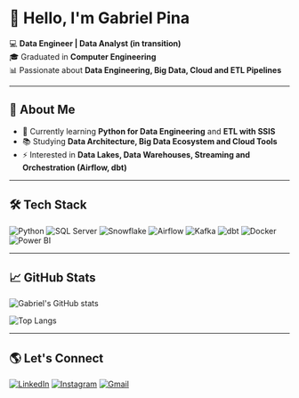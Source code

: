 # 👋 Hello, I'm Gabriel Pina

💻 **Data Engineer | Data Analyst (in transition)**  
🎓 Graduated in **Computer Engineering**  
📊 Passionate about **Data Engineering, Big Data, Cloud and ETL Pipelines**  

---

## 🚀 About Me
- 🔭 Currently learning **Python for Data Engineering** and **ETL with SSIS**  
- 📚 Studying **Data Architecture, Big Data Ecosystem and Cloud Tools**  
- ⚡ Interested in **Data Lakes, Data Warehouses, Streaming and Orchestration (Airflow, dbt)**  

---

## 🛠️ Tech Stack
![Python](https://img.shields.io/badge/-Python-3776AB?logo=python&logoColor=white&style=flat)
![SQL Server](https://img.shields.io/badge/-SQL%20Server-CC2927?logo=microsoftsqlserver&logoColor=white&style=flat)
![Snowflake](https://img.shields.io/badge/-Snowflake-29B5E8?logo=snowflake&logoColor=white&style=flat)
![Airflow](https://img.shields.io/badge/-Airflow-017CEE?logo=apacheairflow&logoColor=white&style=flat)
![Kafka](https://img.shields.io/badge/-Kafka-231F20?logo=apachekafka&logoColor=white&style=flat)
![dbt](https://img.shields.io/badge/-dbt-FF694B?logo=dbt&logoColor=white&style=flat)
![Docker](https://img.shields.io/badge/-Docker-2496ED?logo=docker&logoColor=white&style=flat)
![Power BI](https://img.shields.io/badge/-Power%20BI-F2C811?logo=powerbi&logoColor=black&style=flat)

---

## 📈 GitHub Stats
![Gabriel's GitHub stats](https://github-readme-stats.vercel.app/api?username=GabrielPina&show_icons=true&theme=tokyonight)

![Top Langs](https://github-readme-stats.vercel.app/api/top-langs/?username=GabrielPina&layout=compact&theme=tokyonight)

---

## 🌎 Let's Connect
[![LinkedIn](https://img.shields.io/badge/-LinkedIn-0A66C2?logo=linkedin&logoColor=white&style=for-the-badge)](https://www.linkedin.com/in/gbrmoreira9/)
[![Instagram](https://img.shields.io/badge/-Instagram-E4405F?logo=instagram&logoColor=white&style=for-the-badge)](https://www.instagram.com/gm_pinaa9)
[![Gmail](https://img.shields.io/badge/-Gmail-D14836?logo=gmail&logoColor=white&style=for-the-badge)](mailto:gabriel.moreira.pina@gmail.com)
